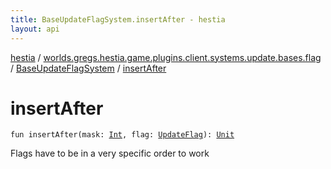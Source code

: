 ```yaml
---
title: BaseUpdateFlagSystem.insertAfter - hestia
layout: api
---
```


<div class='api-docs-breadcrumbs'><a href="../../index.html">hestia</a> / <a href="../index.html">worlds.gregs.hestia.game.plugins.client.systems.update.bases.flag</a> / <a href="index.html">BaseUpdateFlagSystem</a> / <a href="./insert-after.html">insertAfter</a></div>

# insertAfter

<div class="signature"><code><span class="keyword">fun </span><span class="identifier">insertAfter</span><span class="symbol">(</span><span class="parameterName" id="worlds.gregs.hestia.game.plugins.client.systems.update.bases.flag.BaseUpdateFlagSystem$insertAfter(kotlin.Int, worlds.gregs.hestia.game.update.UpdateFlag)/mask">mask</span><span class="symbol">:</span>&nbsp;<a href="https://kotlinlang.org/api/latest/jvm/stdlib/kotlin/-int/index.html"><span class="identifier">Int</span></a><span class="symbol">, </span><span class="parameterName" id="worlds.gregs.hestia.game.plugins.client.systems.update.bases.flag.BaseUpdateFlagSystem$insertAfter(kotlin.Int, worlds.gregs.hestia.game.update.UpdateFlag)/flag">flag</span><span class="symbol">:</span>&nbsp;<a href="../../worlds.gregs.hestia.game.update/-update-flag/index.html"><span class="identifier">UpdateFlag</span></a><span class="symbol">)</span><span class="symbol">: </span><a href="https://kotlinlang.org/api/latest/jvm/stdlib/kotlin/-unit/index.html"><span class="identifier">Unit</span></a></code></div>

Flags have to be in a very specific order to work

